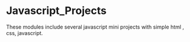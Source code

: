 # Javascript_Projects
 
These modules include several javascript mini projects with simple  html , css, javascript.
 
